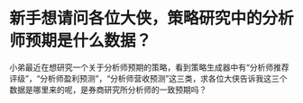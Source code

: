 # 新手想请问各位大侠，策略研究中的分析师预期是什么数据？

小弟最近在想研究一个关于分析师预期的策略，看到策略生成器中有“分析师推荐评级”，“分析师盈利预测”，“分析师营收预测”这三类，求各位大侠告诉我这三个数据是哪里来的呢，是券商研究所分析师的一致预期吗？